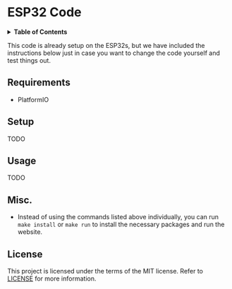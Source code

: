 # ESP32 Code

<details>
  <summary><strong>Table of Contents</strong></summary>

- [Requirements](#requirements)
- [Setup](#setup)
- [Usage](#usage)
- [Misc.](#misc)
- [License](#license)

</details>

This code is already setup on the ESP32s, but we have included the instructions below just in case you want to change the code yourself and test things out.

## Requirements

- PlatformIO

## Setup

TODO

## Usage

TODO

## Misc.

- Instead of using the commands listed above individually, you can run `make install` or `make run` to install the necessary packages and run the website.

## License

This project is licensed under the terms of the MIT license. Refer to [LICENSE](LICENSE) for more information.
